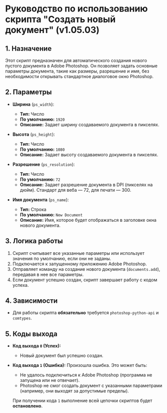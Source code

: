 # Руководство по использованию скрипта "Создать новый документ" (v1.05.03)

## 1. Назначение

Этот скрипт предназначен для автоматического создания нового пустого документа в Adobe Photoshop. Он позволяет задать основные параметры документа, такие как размеры, разрешение и имя, без необходимости открывать стандартное диалоговое окно Photoshop.

## 2. Параметры

-   **Ширина** (`ps_width`):
    -   **Тип:** Число
    -   **По умолчанию:** `1920`
    -   **Описание:** Задает ширину создаваемого документа в пикселях.

-   **Высота** (`ps_height`):
    -   **Тип:** Число
    -   **По умолчанию:** `1080`
    -   **Описание:** Задает высоту создаваемого документа в пикселях.

-   **Разрешение** (`ps_resolution`):
    -   **Тип:** Число
    -   **По умолчанию:** `72`
    -   **Описание:** Задает разрешение документа в DPI (пикселях на дюйм). Стандарт для веба — 72, для печати — 300.

-   **Имя документа** (`ps_name`):
    -   **Тип:** Строка
    -   **По умолчанию:** `New Document`
    -   **Описание:** Имя, которое будет отображаться в заголовке окна нового документа.

## 3. Логика работы

1.  Скрипт считывает все указанные параметры или использует значения по умолчанию, если они не заданы.
2.  Подключается к запущенному приложению Adobe Photoshop.
3.  Отправляет команду на создание нового документа (`documents.add`), передавая в нее все параметры.
4.  Если документ успешно создан, скрипт завершает работу с кодом успеха.

## 4. Зависимости

-   Для работы скрипта **обязательно** требуется `photoshop-python-api` и `comtypes`.

## 5. Коды выхода

-   **Код выхода `0` (Успех):**
    -   Новый документ был успешно создан.
-   **Код выхода `1` (Ошибка):** Произошла ошибка. Это может быть:
    -   Не удалось подключиться к Adobe Photoshop (программа не запущена или не отвечает).
    -   Photoshop не смог создать документ с указанными параметрами (например, они выходят за допустимые пределы).

    При получении кода `1` выполнение всей цепочки скриптов будет **остановлено**.